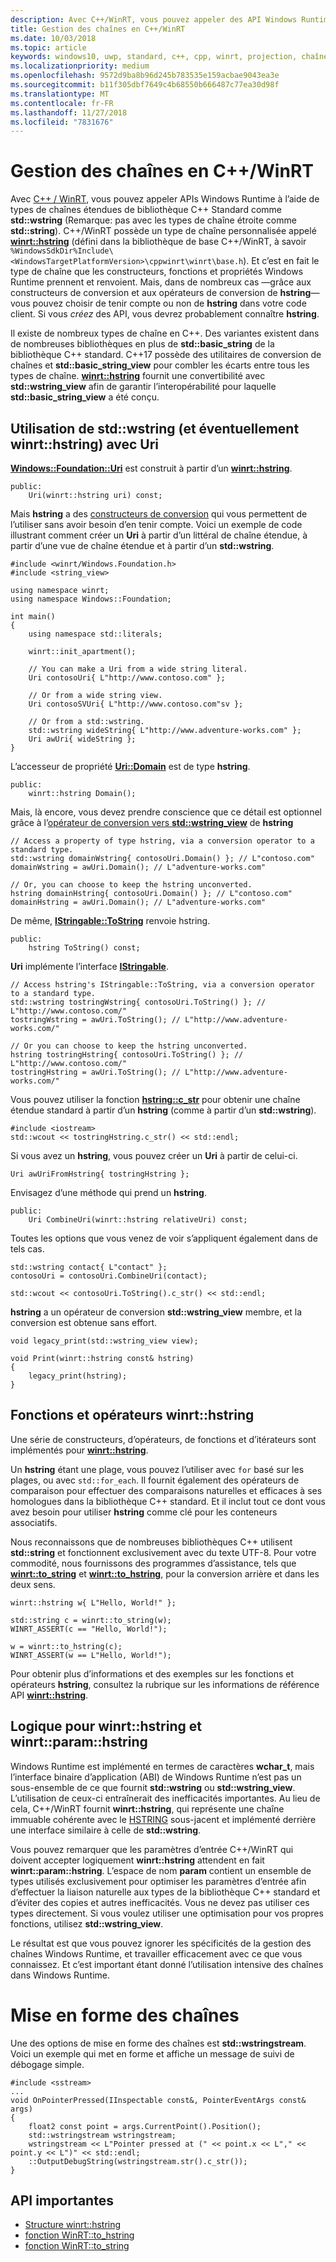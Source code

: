 ```yaml
---
description: Avec C++/WinRT, vous pouvez appeler des API Windows Runtime à l’aide de types de chaînes étendues C++ standard, ou vous pouvez utiliser le type winrt::hstring.
title: Gestion des chaînes en C++/WinRT
ms.date: 10/03/2018
ms.topic: article
keywords: windows10, uwp, standard, c++, cpp, winrt, projection, chaîne
ms.localizationpriority: medium
ms.openlocfilehash: 9572d9ba8b96d245b783535e159acbae9043ea3e
ms.sourcegitcommit: b11f305dbf7649c4b68550b666487c77ea30d98f
ms.translationtype: MT
ms.contentlocale: fr-FR
ms.lasthandoff: 11/27/2018
ms.locfileid: "7831676"
---
```

# <a name="string-handling-in-cwinrt"></a>Gestion des chaînes en C++/WinRT

Avec [C++ / WinRT](/windows/uwp/cpp-and-winrt-apis/intro-to-using-cpp-with-winrt), vous pouvez appeler APIs Windows Runtime à l’aide de types de chaînes étendues de bibliothèque C++ Standard comme **std::wstring** (Remarque: pas avec les types de chaîne étroite comme **std::string**). C++/WinRT possède un type de chaîne personnalisée appelé [**winrt::hstring**](/uwp/cpp-ref-for-winrt/hstring) (défini dans la bibliothèque de base C++/WinRT, à savoir `%WindowsSdkDir%Include\<WindowsTargetPlatformVersion>\cppwinrt\winrt\base.h`). Et c’est en fait le type de chaîne que les constructeurs, fonctions et propriétés Windows Runtime prennent et renvoient. Mais, dans de nombreux cas &mdash;grâce aux constructeurs de conversion et aux opérateurs de conversion de **hstring**&mdash; vous pouvez choisir de tenir compte ou non de **hstring** dans votre code client. Si vous *créez* des API, vous devrez probablement connaître **hstring**.

Il existe de nombreux types de chaîne en C++. Des variantes existent dans de nombreuses bibliothèques en plus de **std::basic_string** de la bibliothèque C++ standard. C++17 possède des utilitaires de conversion de chaînes et **std::basic_string_view** pour combler les écarts entre tous les types de chaîne.  [**winrt::hstring**](/uwp/cpp-ref-for-winrt/hstring) fournit une convertibilité avec **std::wstring_view** afin de garantir l’interopérabilité pour laquelle **std::basic_string_view** a été conçu.

## <a name="using-stdwstring-and-optionally-winrthstring-with-uri"></a>Utilisation de **std::wstring** (et éventuellement **winrt::hstring**) avec **Uri**
[**Windows::Foundation::Uri**](/uwp/api/windows.foundation.uri) est construit à partir d’un [**winrt::hstring**](/uwp/cpp-ref-for-winrt/hstring).

```cppwinrt
public:
    Uri(winrt::hstring uri) const;
```

Mais **hstring** a des [constructeurs de conversion](/uwp/api/windows.foundation.uri#hstringhstring-constructor) qui vous permettent de l’utiliser sans avoir besoin d’en tenir compte. Voici un exemple de code illustrant comment créer un **Uri** à partir d’un littéral de chaîne étendue, à partir d’une vue de chaîne étendue et à partir d’un **std::wstring**.

```cppwinrt
#include <winrt/Windows.Foundation.h>
#include <string_view>

using namespace winrt;
using namespace Windows::Foundation;

int main()
{
    using namespace std::literals;

    winrt::init_apartment();

    // You can make a Uri from a wide string literal.
    Uri contosoUri{ L"http://www.contoso.com" };

    // Or from a wide string view.
    Uri contosoSVUri{ L"http://www.contoso.com"sv };

    // Or from a std::wstring.
    std::wstring wideString{ L"http://www.adventure-works.com" };
    Uri awUri{ wideString };
}
```

L’accesseur de propriété [**Uri::Domain**](https://docs.microsoft.com/uwp/api/windows.foundation.uri.Domain) est de type **hstring**.

```cppwinrt
public:
    winrt::hstring Domain();
```

Mais, là encore, vous devez prendre conscience que ce détail est optionnel grâce à l’[opérateur de conversion vers **std::wstring_view**](/uwp/api/hstring#hstringoperator-stdwstringview) de **hstring**

```cppwinrt
// Access a property of type hstring, via a conversion operator to a standard type.
std::wstring domainWstring{ contosoUri.Domain() }; // L"contoso.com"
domainWstring = awUri.Domain(); // L"adventure-works.com"

// Or, you can choose to keep the hstring unconverted.
hstring domainHstring{ contosoUri.Domain() }; // L"contoso.com"
domainHstring = awUri.Domain(); // L"adventure-works.com"
```

De même, [**IStringable::ToString**](https://msdn.microsoft.com/library/windows/desktop/dn302136) renvoie hstring.

```cppwinrt
public:
    hstring ToString() const;
```

**Uri** implémente l’interface [**IStringable**](https://msdn.microsoft.com/library/windows/desktop/dn302135).

```cppwinrt
// Access hstring's IStringable::ToString, via a conversion operator to a standard type.
std::wstring tostringWstring{ contosoUri.ToString() }; // L"http://www.contoso.com/"
tostringWstring = awUri.ToString(); // L"http://www.adventure-works.com/"

// Or you can choose to keep the hstring unconverted.
hstring tostringHstring{ contosoUri.ToString() }; // L"http://www.contoso.com/"
tostringHstring = awUri.ToString(); // L"http://www.adventure-works.com/"
```

Vous pouvez utiliser la fonction [**hstring::c_str**](/uwp/api/windows.foundation.uri#hstringcstr-function) pour obtenir une chaîne étendue standard à partir d’un **hstring** (comme à partir d’un **std::wstring**).

```cppwinrt
#include <iostream>
std::wcout << tostringHstring.c_str() << std::endl;
```
Si vous avez un **hstring**, vous pouvez créer un **Uri** à partir de celui-ci.

```cppwinrt
Uri awUriFromHstring{ tostringHstring };
```

Envisagez d’une méthode qui prend un **hstring**.

```cppwinrt
public:
    Uri CombineUri(winrt::hstring relativeUri) const;
```

Toutes les options que vous venez de voir s’appliquent également dans de tels cas.

```cppwinrt
std::wstring contact{ L"contact" };
contosoUri = contosoUri.CombineUri(contact);
    
std::wcout << contosoUri.ToString().c_str() << std::endl;
```

**hstring** a un opérateur de conversion **std::wstring_view** membre, et la conversion est obtenue sans effort.

```cppwinrt
void legacy_print(std::wstring_view view);

void Print(winrt::hstring const& hstring)
{
    legacy_print(hstring);
}
```

## <a name="winrthstring-functions-and-operators"></a>Fonctions et opérateurs **winrt::hstring**
Une série de constructeurs, d’opérateurs, de fonctions et d’itérateurs sont implémentés pour [**winrt::hstring**](/uwp/cpp-ref-for-winrt/hstring).

Un **hstring** étant une plage, vous pouvez l’utiliser avec `for` basé sur les plages, ou avec `std::for_each`. Il fournit également des opérateurs de comparaison pour effectuer des comparaisons naturelles et efficaces à ses homologues dans la bibliothèque C++ standard. Et il inclut tout ce dont vous avez besoin pour utiliser **hstring** comme clé pour les conteneurs associatifs.

Nous reconnaissons que de nombreuses bibliothèques C++ utilisent **std::string** et fonctionnent exclusivement avec du texte UTF-8. Pour votre commodité, nous fournissons des programmes d’assistance, tels que [**winrt::to_string**](/uwp/cpp-ref-for-winrt/to-string) et [**winrt::to_hstring**](/uwp/cpp-ref-for-winrt/to-hstring), pour la conversion arrière et dans les deux sens.

```cppwinrt
winrt::hstring w{ L"Hello, World!" };

std::string c = winrt::to_string(w);
WINRT_ASSERT(c == "Hello, World!");

w = winrt::to_hstring(c);
WINRT_ASSERT(w == L"Hello, World!");
```

Pour obtenir plus d’informations et des exemples sur les fonctions et opérateurs **hstring**, consultez la rubrique sur les informations de référence API [**winrt::hstring**](/uwp/cpp-ref-for-winrt/hstring).

## <a name="the-rationale-for-winrthstring-and-winrtparamhstring"></a>Logique pour **winrt::hstring** et **winrt::param::hstring**
Windows Runtime est implémenté en termes de caractères **wchar_t**, mais l’interface binaire d’application (ABI) de Windows Runtime n’est pas un sous-ensemble de ce que fournit **std::wstring** ou **std::wstring_view**. L’utilisation de ceux-ci entraînerait des inefficacités importantes. Au lieu de cela, C++/WinRT fournit **winrt::hstring**, qui représente une chaîne immuable cohérente avec le [HSTRING](https://msdn.microsoft.com/library/windows/desktop/br205775) sous-jacent et implémenté derrière une interface similaire à celle de **std::wstring**. 

Vous pouvez remarquer que les paramètres d’entrée C++/WinRT qui doivent accepter logiquement **winrt::hstring** attendent en fait **winrt::param::hstring**. L’espace de nom **param** contient un ensemble de types utilisés exclusivement pour optimiser les paramètres d’entrée afin d’effectuer la liaison naturelle aux types de la bibliothèque C++ standard et d’éviter des copies et autres inefficacités. Vous ne devez pas utiliser ces types directement. Si vous voulez utiliser une optimisation pour vos propres fonctions, utilisez **std::wstring_view**.

Le résultat est que vous pouvez ignorer les spécificités de la gestion des chaînes Windows Runtime, et travailler efficacement avec ce que vous connaissez. Et c’est important étant donné l’utilisation intensive des chaînes dans Windows Runtime.

# <a name="formatting-strings"></a>Mise en forme des chaînes
Une des options de mise en forme des chaînes est **std::wstringstream**. Voici un exemple qui met en forme et affiche un message de suivi de débogage simple.

```cppwinrt
#include <sstream>
...
void OnPointerPressed(IInspectable const&, PointerEventArgs const& args)
{
    float2 const point = args.CurrentPoint().Position();
    std::wstringstream wstringstream;
    wstringstream << L"Pointer pressed at (" << point.x << L"," << point.y << L")" << std::endl;
    ::OutputDebugString(wstringstream.str().c_str());
}
```

## <a name="important-apis"></a>API importantes
* [Structure winrt::hstring](/uwp/cpp-ref-for-winrt/hstring)
* [fonction WinRT::to_hstring](/uwp/cpp-ref-for-winrt/to-hstring)
* [fonction WinRT::to_string](/uwp/cpp-ref-for-winrt/to-string)
